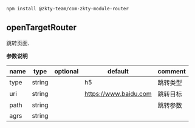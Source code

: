 
``` bash
npm install @zkty-team/com-zkty-module-router
```



## openTargetRouter

跳转页面.

	
**参数说明**

| name                        | type      | optional | default   | comment  |
| --------------------------- | --------- | -------- | --------- |--------- |
| type | string |  | h5 | 跳转类型 |
| uri | string |  | https://www.baidu.com | 跳转目标 |
| path | string |  |  | 跳转参数 |
| agrs | string |  |  |  |

    